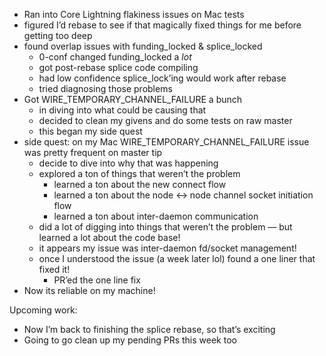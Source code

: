 * Ran into Core Lightning flakiness issues on Mac tests
* figured I’d rebase to see if that magically fixed things for me before getting too deep
* found overlap issues with funding_locked & splice_locked
    * 0-conf changed funding_locked a *lot*
    * got post-rebase splice code compiling
    * had low confidence splice_lock’ing would work after rebase
    * tried diagnosing those problems
* Got WIRE_TEMPORARY_CHANNEL_FAILURE a bunch
    * in diving into what could be causing that
    * decided to clean my givens and do some tests on raw master
    * this began my side quest
* side quest: on my Mac WIRE_TEMPORARY_CHANNEL_FAILURE issue was pretty frequent on master tip
    * decide to dive into why that was happening
    * explored a ton of things that weren’t the problem
        * learned a ton about the new connect flow
        * learned a ton about the node <-> node channel socket initiation flow
        * learned a ton about inter-daemon communication
    * did a lot of digging into things that weren’t the problem — but learned a lot about the code base!
    * it appears my issue was inter-daemon fd/socket management!
    * once I understood the issue (a week later lol) found a one liner that fixed it!
        * PR’ed the one line fix
* Now its reliable on my machine!

Upcoming work:

* Now I’m back to finishing the splice rebase, so that’s exciting
* Going to go clean up my pending PRs this week too
